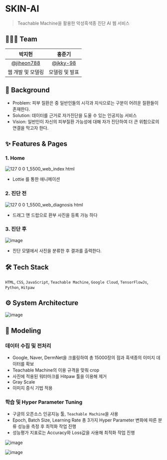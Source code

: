 # SKIN-AI

> Teachable Machine을 활용한 악성흑색종 진단 AI 웹 서비스

## 👨🏻‍💻 Team

|                   박지헌                   |               홍준기               |    
| :----------------------------------------: | :------------------------------------: | 
| [@jiheon788](https://github.com/jiheon788) | [@jkky-98](https://github.com/jkky-98) | 
|                웹 개발 및 모델링               |             모델링 및 발표             |  

## 🤔 Background

- Problem: 피부 질환은 중 일반인들의 시각과 지식으로는 구분이 어려운 질환들이 존재한다.
- Solution: 데이터를 근거로 자가진단을 도울 수 있는 인공지능 서비스
- Vision: 일반인이 자신의 피부질환 가능성에 대해 자가 진단하여 더 큰 위험으로의 연결을 막고자 한다.

## ✨ Features & Pages

### 1. Home

![127 0 0 1_5500_web_index html](https://user-images.githubusercontent.com/90181028/211202836-b2318be0-9f87-4f7f-9b52-061cd9145715.png)

- Lottie 를 통한 애니메이션

### 2. 진단 전

![127 0 0 1_5500_web_diagnosis html](https://user-images.githubusercontent.com/90181028/211202840-c050779a-b1c6-4fa9-9a32-e1bf3b47d7ef.png)

- 드래그 앤 드랍으로 환부 사진을 등록 가능 하다

### 3. 진단 후

![image](https://user-images.githubusercontent.com/90181028/211202827-1d7e30e9-86f6-4245-aa7f-41c1cc807995.png)

- 진단 모델에서 사진을 분류한 후 결과를 출력한다.

## 🛠 Tech Stack

`HTML`, `CSS`, `JavaScript`, `Teachable Machine`, `Google Cloud`, `TensorFlowJs`, `Python`, `Hitpaw`

## ⚙️ System Architecture

![image](https://user-images.githubusercontent.com/90181028/206637646-3c9568ae-efb7-46af-a6a2-f13c12d9eda1.png)

## 👾 Modeling

### 데이터 수집 및 전처리
- Google, Naver, DermNet을 크롤링하여 총 15000장의 점과 흑색종의 이미지 데이터를 확보
- Teachable Machine의 이용 규격을 맞춰 crop
- 사진에 적용된 워터마크를 Hitpaw 툴을 이용해 제거
- Gray Scale
- 이미지 증식 기법 적용

### 학습 및 Hyper Parameter Tuning

- 구글의 오픈소스 인공지능 툴, `Teachable Machine`을 사용
- Epoch, Batch Size, Learning Rate 총 3가지 Hyper Parameter 변화에 따른 분류 성능을 측정 후 최적화 작업 진행
- 성능평가 지표로는 Accuracy와 Loss값을 사용해 최적화 작업 진행

![image](https://user-images.githubusercontent.com/90181028/211203581-7dc48d20-15eb-496a-9e49-b97c617bd960.png)

![image](https://user-images.githubusercontent.com/90181028/211203245-da35d8a3-e2fe-437d-8e88-3fc463c67fb1.png)





